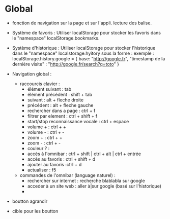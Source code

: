 Global
=======

* fonction de navigation sur la page et sur l'appli. lecture des balise.

* Système de favoris : 
	Utiliser localStorage pour stocker les favoris dans le "namespace" localStorage.bookmarks.
	
* Système d'historique : 
	Utiliser localStorage pour stocker l'historique dans le "namespace" localstorage.hyitory sous la forme :
		exemple : localStorage.history.google = {
						base: "http://google.fr",
						"timestamp de la dernière visite" : "http://google.fr/search?q=toto"
					}

* Navigation global :
	- raccourcis clavier :
		* élément suivant : tab
		* élément précédent : shift + tab 
		* suivant : alt + fleche droite
		* précédent : alt + fleche gauche
		* rechercher dans a page : ctrl + f
		* filtrer par element : ctrl + shift + f
		* start/stop reconnaissance vocale : ctrl + espace
		* volume + : ctrl + +
		* volume - : ctrl + -
		* zoom + : ctrl + +
		* zoom - : ctrl + -
		* couleur ? : 
		* accès à l'omnibar : ctrl + shift | ctrl + alt | ctrl + entrée
		* accès au favoris : ctrl + shift + d
		* ajouter au favoris :ctrl + d
		* actualiser : f5
	- commandes de l'omnibar (language naturel) : 
		* rechercher sur internet : recherche blablabla sur google
		* acceder à un site web : aller à|sur google (basé sur l'historique)
		* 

* boutton agrandir
* cible pour les boutton
